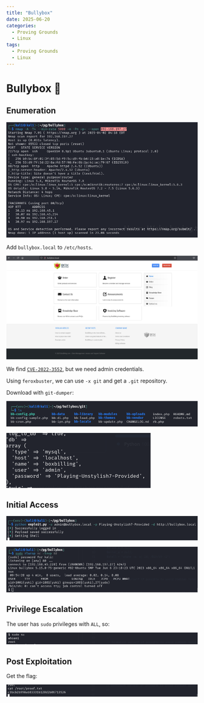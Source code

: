 ```yaml
---
title: "Bullybox"
date: 2025-06-20
categories:
  - Proving Grounds
  - Linux
tags:
  - Proving Grounds
  - Linux
---
```


# Bullybox 🔸
<!-- more -->

## Enumeration

![](../assets/Pasted%20image%2020250402102107.png)

Add `bullybox.local` to `/etc/hosts`.

![](../assets/Pasted%20image%2020250402102204.png)

We find [`CVE-2022-3552`](https://github.com/0xk4b1r/CVE-2022-3552), but we need admin credentials.

Using `feroxbuster`, we can use `-x git` and get a `.git` repository.

Download with `git-dumper`:

![](../assets/Pasted%20image%2020250402113528.png)

![](../assets/Pasted%20image%2020250402113607.png)

## Initial Access

![](../assets/Pasted%20image%2020250402115444.png)

![](../assets/Pasted%20image%2020250402115455.png)

## Privilege Escalation

The user has `sudo` privileges with `ALL`, so:

![](../assets/Pasted%20image%2020250402115656.png)

## Post Exploitation

Get the flag:

![](../assets/Pasted%20image%2020250402115704.png)
